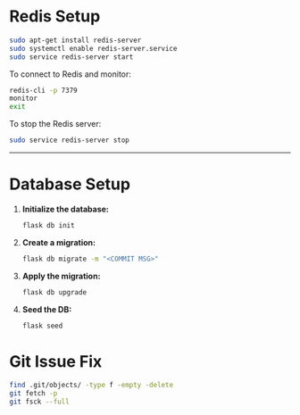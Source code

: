 # Redis Setup

```bash
sudo apt-get install redis-server
sudo systemctl enable redis-server.service
sudo service redis-server start
```

To connect to Redis and monitor:

```bash
redis-cli -p 7379
monitor
exit
```

To stop the Redis server:

```bash
sudo service redis-server stop
```

---

# Database Setup

1. **Initialize the database:**
    ```bash
    flask db init
    ```

2. **Create a migration:**
    ```bash
    flask db migrate -m "<COMMIT MSG>"
    ```

3. **Apply the migration:**
    ```bash
    flask db upgrade
    ```

4. **Seed the DB:**
    ```bash
    flask seed
    ```


# Git Issue Fix
```bash
find .git/objects/ -type f -empty -delete
git fetch -p
git fsck --full
```